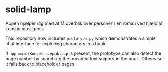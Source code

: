 # solid-lamp
Appen hjælper dig med at få overblik over personer i en roman ved hjælp af kunstig intelligens.

This repository now includes `prototype.py` which demonstrates a simple chat interface for exploring characters in a book.

If `app-main/Kongetro.epub.zip` is present, the prototype can also detect the page number by searching the provided text snippet in the book. Otherwise it falls back to placeholder pages.
